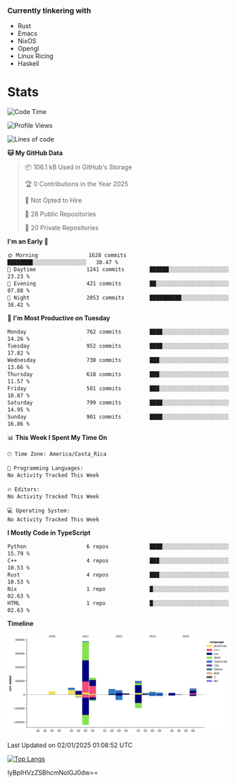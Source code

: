 ### Currently tinkering with
 - Rust
 - Emacs
 - NixOS
 - Opengl
 - Linux Ricing
 - Haskell

# Stats
<!--START_SECTION:waka-->
![Code Time](http://img.shields.io/badge/Code%20Time-1%2C057%20hrs%2045%20mins-blue)

![Profile Views](http://img.shields.io/badge/Profile%20Views-0-blue)

![Lines of code](https://img.shields.io/badge/From%20Hello%20World%20I%27ve%20Written-895.6%20thousand%20lines%20of%20code-blue)

**🐱 My GitHub Data** 

> 📦 106.1 kB Used in GitHub's Storage 
 > 
> 🏆 0 Contributions in the Year 2025
 > 
> 🚫 Not Opted to Hire
 > 
> 📜 28 Public Repositories 
 > 
> 🔑 20 Private Repositories 
 > 
**I'm an Early 🐤** 

```text
🌞 Morning                1628 commits        ████████░░░░░░░░░░░░░░░░░   30.47 % 
🌆 Daytime                1241 commits        ██████░░░░░░░░░░░░░░░░░░░   23.23 % 
🌃 Evening                421 commits         ██░░░░░░░░░░░░░░░░░░░░░░░   07.88 % 
🌙 Night                  2053 commits        ██████████░░░░░░░░░░░░░░░   38.42 % 
```
📅 **I'm Most Productive on Tuesday** 

```text
Monday                   762 commits         ████░░░░░░░░░░░░░░░░░░░░░   14.26 % 
Tuesday                  952 commits         ████░░░░░░░░░░░░░░░░░░░░░   17.82 % 
Wednesday                730 commits         ███░░░░░░░░░░░░░░░░░░░░░░   13.66 % 
Thursday                 618 commits         ███░░░░░░░░░░░░░░░░░░░░░░   11.57 % 
Friday                   581 commits         ███░░░░░░░░░░░░░░░░░░░░░░   10.87 % 
Saturday                 799 commits         ████░░░░░░░░░░░░░░░░░░░░░   14.95 % 
Sunday                   901 commits         ████░░░░░░░░░░░░░░░░░░░░░   16.86 % 
```


📊 **This Week I Spent My Time On** 

```text
🕑︎ Time Zone: America/Costa_Rica

💬 Programming Languages: 
No Activity Tracked This Week

🔥 Editors: 
No Activity Tracked This Week

💻 Operating System: 
No Activity Tracked This Week
```

**I Mostly Code in TypeScript** 

```text
Python                   6 repos             ████░░░░░░░░░░░░░░░░░░░░░   15.79 % 
C++                      4 repos             ███░░░░░░░░░░░░░░░░░░░░░░   10.53 % 
Rust                     4 repos             ███░░░░░░░░░░░░░░░░░░░░░░   10.53 % 
Nix                      1 repo              █░░░░░░░░░░░░░░░░░░░░░░░░   02.63 % 
HTML                     1 repo              █░░░░░░░░░░░░░░░░░░░░░░░░   02.63 % 
```



**Timeline**

![Lines of Code chart](https://raw.githubusercontent.com/PandeCode/PandeCode/main/assets/bar_graph.png)


 Last Updated on 02/01/2025 01:08:52 UTC
<!--END_SECTION:waka-->
<!-- 
[![PandeCode's GitHub stats](https://github-readme-stats.vercel.app/api?username=PandeCode&theme=dracula&hide_border=true&show_icons=true)](https://github.com/anuraghazra/github-readme-stats)
-->
[![Top Langs](https://github-readme-stats.vercel.app/api/top-langs/?username=PandeCode&layout=compact&theme=dracula&hide_border=true)](https://github.com/anuraghazra/github-readme-stats)

IyBpIHVzZSBhcmNoIGJ0dw==
